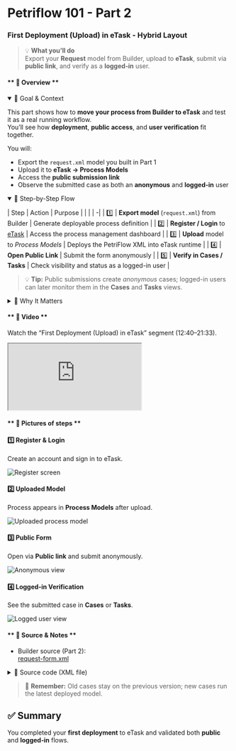 # Petriflow 101 - Part 2
### First Deployment (Upload) in eTask - Hybrid Layout

> 💡 **What you’ll do**  
> Export your **Request** model from Builder, upload to **eTask**, submit via **public link**, and verify as a **logged‑in** user.

 

<!-- tabs:start -->

#### ** 🧠 Overview **

<details open>
<summary>📘 Goal & Context</summary>

This part shows how to **move your process from Builder to eTask** and test it as a real running workflow.  
You’ll see how **deployment**, **public access**, and **user verification** fit together.

You will:
- Export the `request.xml` model you built in Part 1
- Upload it to **eTask → Process Models**
- Access the **public submission link**
- Observe the submitted case as both an **anonymous** and **logged-in** user

</details>

<details open>
<summary>🧩 Step-by-Step Flow</summary>

| Step | Action | Purpose |
|  |   |   -|
| 1️⃣ | **Export model** (`request.xml`) from Builder | Generate deployable process definition |
| 2️⃣ | **Register / Login** to [eTask](https://etask.netgrif.cloud) | Access the process management dashboard |
| 3️⃣ | **Upload** model to *Process Models* | Deploys the PetriFlow XML into eTask runtime |
| 4️⃣ | **Open Public Link** | Submit the form anonymously |
| 5️⃣ | **Verify in Cases / Tasks** | Check visibility and status as a logged-in user |

> 💡 **Tip:** Public submissions create *anonymous* cases; logged-in users can later monitor them in the **Cases** and **Tasks** views.
</details>

<details>
<summary>🎯 Why It Matters</summary>

- Validates the **Builder → eTask** integration pipeline
- Demonstrates how **public (anonymous)** access works vs **authenticated** interaction
- Establishes your *baseline deployment* before you start adding rules, roles, and versioning in later parts

> 🧩 After this part, you’ll have your first live workflow — visible, testable, and ready for iteration.
</details>

 

#### ** 🎥 Video **

Watch the “First Deployment (Upload) in eTask” segment (12:40–21:33).
<div class="container">
  <iframe class="responsive-iframe" src="https://www.youtube.com/embed/sAVgSaBOkUE?start=760&end=1293" title="First Deployment" allowfullscreen></iframe>
</div>

 

#### ** 🧱 Pictures of steps **

<div class="cards">

<div class="card">
<h4>1️⃣ Register & Login</h4>
<p>Create an account and sign in to eTask.</p>
<img src="tutorials/petriflow101/part2/register.png" alt="Register screen" />
</div>

<div class="card">
<h4>2️⃣ Uploaded Model</h4>
<p>Process appears in <b>Process Models</b> after upload.</p>
<img src="tutorials/petriflow101/part2/uploadedProcess.png" alt="Uploaded process model" />
</div>

<div class="card">
<h4>3️⃣ Public Form</h4>
<p>Open via <b>Public link</b> and submit anonymously.</p>
<img src="tutorials/petriflow101/part2/annonymous.png" alt="Anonymous view" />
</div>

<div class="card">
<h4>4️⃣ Logged‑in Verification</h4>
<p>See the submitted case in <b>Cases</b> or <b>Tasks</b>.</p>
<img src="tutorials/petriflow101/part2/loggedUser.png" alt="Logged user view" />
</div>

</div>

 

#### ** 🧾 Source & Notes **

- Builder source (Part 2):  
  <a target="_blank" href="https://builder.netgrif.cloud/modeler?modelUrl=https://academy.netgrif.com/tutorials/petriflow101/part1/request-form.xml">request-form.xml</a>

<details>
<summary>📄 Source code (XML file)</summary>

```xml
<?xml version="1.0" encoding="UTF-8"?>
<document xmlns:xsi="http://www.w3.org/2001/XMLSchema-instance"
          xsi:noNamespaceSchemaLocation="https://petriflow.com/petriflow.schema.xsd">
   <id>request</id>
   <version>1.0.0</version>
   <initials>RQT</initials>
   <title>Request</title>
   <icon>device_hub</icon>
   <defaultRole>true</defaultRole>
   <anonymousRole>true</anonymousRole>
   <transitionRole>false</transitionRole>

   <data type="file">
      <id>attachment</id>
      <title>Attachment</title>
   </data>

   <data type="text">
      <id>email</id>
      <title>Email</title>
   </data>

   <data type="text"><id>name</id><title>Name</title></data>
   <data type="text"><id>surname</id><title>Surname</title></data>
   <data type="text"><id>phone</id><title>Phone number</title></data>

   <data type="text">
      <id>request_text</id>
      <title>Request</title>
   </data>

   <transition>
      <id>t1</id>
      <x>336</x>
      <y>112</y>
      <label>Request form</label>
      <assignPolicy>auto</assignPolicy>

      <dataGroup>
         <id>t1_0</id>
         <cols>4</cols>
         <layout>grid</layout>

         <dataRef>
            <id>name</id>
            <logic><behavior>editable</behavior></logic>
            <layout>
               <x>0</x><y>0</y><rows>1</rows><cols>2</cols>
               <template>material</template><appearance>outline</appearance>
            </layout>
         </dataRef>

         <dataRef>
            <id>surname</id>
            <logic><behavior>editable</behavior></logic>
            <layout>
               <x>2</x><y>0</y><rows>1</rows><cols>2</cols>
               <template>material</template><appearance>outline</appearance>
            </layout>
         </dataRef>

         <dataRef>
            <id>email</id>
            <logic><behavior>editable</behavior><behavior>required</behavior></logic>
            <layout>
               <x>0</x><y>1</y><rows>1</rows><cols>2</cols>
               <template>material</template><appearance>outline</appearance>
            </layout>
         </dataRef>

         <dataRef>
            <id>phone</id>
            <logic><behavior>editable</behavior></logic>
            <layout>
               <x>2</x><y>1</y><rows>1</rows><cols>2</cols>
               <template>material</template><appearance>outline</appearance>
            </layout>
         </dataRef>

         <dataRef>
            <id>request_text</id>
            <logic><behavior>editable</behavior><behavior>required</behavior></logic>
            <layout>
               <x>0</x><y>2</y><rows>2</rows><cols>4</cols>
               <template>material</template><appearance>outline</appearance>
            </layout>
            <component><name>textarea</name></component>
         </dataRef>

         <dataRef>
            <id>attachment</id>
            <logic><behavior>editable</behavior></logic>
            <layout>
               <x>0</x><y>4</y><rows>1</rows><cols>4</cols>
               <template>material</template><appearance>outline</appearance>
            </layout>
            <component><name>preview</name></component>
         </dataRef>
      </dataGroup>
   </transition>
</document>
```
</details>

> 🔐 **Remember:** Old cases stay on the previous version; new cases run the latest deployed model.

<!-- tabs:end -->

 

## ✅ Summary

You completed your **first deployment** to eTask and validated both **public** and **logged‑in** flows.
